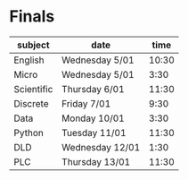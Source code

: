 # Finals
| **subject** | **date** | **time** |
| ---- | ---- | ---- |
| English | Wednesday 5/01 | 10:30 |
| Micro | Wednesday 5/01 | 3:30 |
| Scientific | Thursday 6/01 | 11:30 |
| Discrete | Friday 7/01 | 9:30 |
| Data | Monday 10/01 | 3:30 |
| Python | Tuesday 11/01 | 11:30 |
| DLD | Wednesday 12/01 | 1:30 |
| PLC | Thursday 13/01 | 11:30 |
